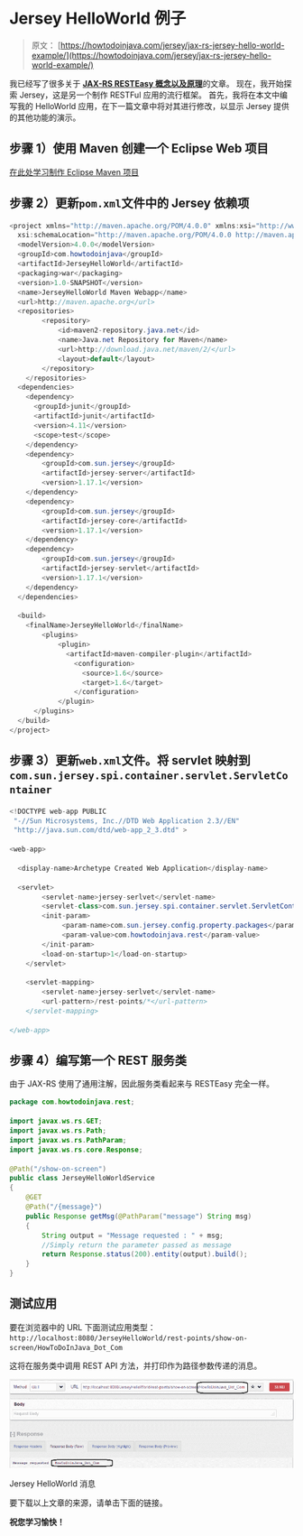 # Jersey HelloWorld 例子

> 原文： [https://howtodoinjava.com/jersey/jax-rs-jersey-hello-world-example/](https://howtodoinjava.com/jersey/jax-rs-jersey-hello-world-example/)

我已经写了很多关于 [**JAX-RS RESTEasy 概念以及原理**](//howtodoinjava.com/restful-web-service/ "RESTful Web services Tutorials")的文章。 现在，我开始探索 Jersey，这是另一个制作 RESTFul 应用的流行框架。 首先，我将在本文中编写我的 HelloWorld 应用，在下一篇文章中将对其进行修改，以显示 Jersey 提供的其他功能的演示。

## 步骤 1）使用 Maven 创建一个 Eclipse Web 项目

[在此处学习制作 Eclipse Maven 项目](//howtodoinjava.com/maven/how-to-create-a-eclipse-web-application-using-maven/ "How to create a eclipse web application using maven")

## 步骤 2）更新`pom.xml`文件中的 Jersey 依赖项

```java
<project xmlns="http://maven.apache.org/POM/4.0.0" xmlns:xsi="http://www.w3.org/2001/XMLSchema-instance"
  xsi:schemaLocation="http://maven.apache.org/POM/4.0.0 http://maven.apache.org/maven-v4_0_0.xsd">
  <modelVersion>4.0.0</modelVersion>
  <groupId>com.howtodoinjava</groupId>
  <artifactId>JerseyHelloWorld</artifactId>
  <packaging>war</packaging>
  <version>1.0-SNAPSHOT</version>
  <name>JerseyHelloWorld Maven Webapp</name>
  <url>http://maven.apache.org</url>
  <repositories>
		<repository>
			<id>maven2-repository.java.net</id>
			<name>Java.net Repository for Maven</name>
			<url>http://download.java.net/maven/2/</url>
			<layout>default</layout>
		</repository>
	</repositories>
  <dependencies>
    <dependency>
      <groupId>junit</groupId>
      <artifactId>junit</artifactId>
      <version>4.11</version>
      <scope>test</scope>
    </dependency>
    <dependency>
		<groupId>com.sun.jersey</groupId>
		<artifactId>jersey-server</artifactId>
		<version>1.17.1</version>
	</dependency>
	<dependency>
		<groupId>com.sun.jersey</groupId>
		<artifactId>jersey-core</artifactId>
		<version>1.17.1</version>
	</dependency>
	<dependency>
		<groupId>com.sun.jersey</groupId>
		<artifactId>jersey-servlet</artifactId>
		<version>1.17.1</version>
	</dependency>
  </dependencies>

  <build>
    <finalName>JerseyHelloWorld</finalName>
	    <plugins>
		    <plugin>
		      <artifactId>maven-compiler-plugin</artifactId>
		        <configuration>
		          <source>1.6</source>
		          <target>1.6</target>
		        </configuration>
		    </plugin>
	  </plugins>
  </build>
</project>

```

## 步骤 3）更新`web.xml`文件。将 servlet 映射到`com.sun.jersey.spi.container.servlet.ServletContainer`

```java
<!DOCTYPE web-app PUBLIC
 "-//Sun Microsystems, Inc.//DTD Web Application 2.3//EN"
 "http://java.sun.com/dtd/web-app_2_3.dtd" >

<web-app>

  <display-name>Archetype Created Web Application</display-name>

  <servlet>
		<servlet-name>jersey-serlvet</servlet-name>
		<servlet-class>com.sun.jersey.spi.container.servlet.ServletContainer</servlet-class>
		<init-param>
		     <param-name>com.sun.jersey.config.property.packages</param-name>
		     <param-value>com.howtodoinjava.rest</param-value>
		</init-param>
		<load-on-startup>1</load-on-startup>
	</servlet>

	<servlet-mapping>
		<servlet-name>jersey-serlvet</servlet-name>
		<url-pattern>/rest-points/*</url-pattern>
	</servlet-mapping>

</web-app>

```

## 步骤 4）编写第一个 REST 服务类

由于 JAX-RS 使用了通用注解，因此服务类看起来与 RESTEasy 完全一样。

```java
package com.howtodoinjava.rest;

import javax.ws.rs.GET;
import javax.ws.rs.Path;
import javax.ws.rs.PathParam;
import javax.ws.rs.core.Response;

@Path("/show-on-screen")
public class JerseyHelloWorldService
{
	@GET
	@Path("/{message}")
	public Response getMsg(@PathParam("message") String msg)
	{
		String output = "Message requested : " + msg;
		//Simply return the parameter passed as message
		return Response.status(200).entity(output).build();
	}
}

```

## 测试应用

要在浏览器中的 URL 下面测试应用类型：`http://localhost:8080/JerseyHelloWorld/rest-points/show-on-screen/HowToDoInJava_Dot_Com`

这将在服务类中调用 REST API 方法，并打印作为路径参数传递的消息。

![Jersey HelloWorld message](img/7b9bd89dd84931084aeb90b375387d18.png)

Jersey HelloWorld 消息



要下载以上文章的来源，请单击下面的链接。


**祝您学习愉快！**